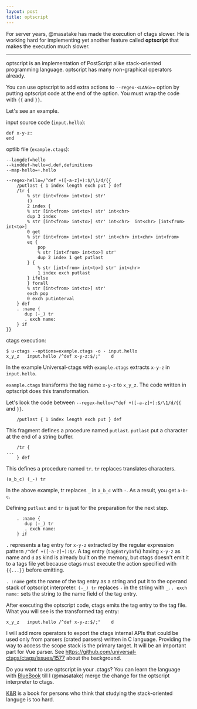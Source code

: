 ```yaml
---
layout: post
title: optscript
---
```


For server years, @masatake has made the execution of ctags slower.
He is working hard for implementing yet another feature called
**optscript** that makes the execution much slower.

---

optscript is an implementation of PostScript alike stack-oriented
programming language. optscript has many non-graphical operators
already.

You can use optscript to add extra actions to `--regex-<LANG>=`
option by putting optscript code at the end of the option. You
must wrap the code with `{{` and `}}`.

Let's see an example.

input source code (`input.hello`):
```
def x-y-z:
end
```

optlib file (`example.ctags`):
```
--langdef=hello
--kinddef-hello=d,def,definitions
--map-hello=+.hello

--regex-hello=/^def +([-a-z]+):$/\1/d/{{
	/putlast { 1 index length exch put } def
	/tr {
	    % str [int<from> int<to>] str'
	    ()
	    2 index {
		% str [int<from> int<to>] str' int<chr>
		dup 3 index
		% str [int<from> int<to>] str' int<chr>  int<chr> [int<from> int<to>]
		0 get
		% str [int<from> int<to>] str' int<chr> int<chr> int<from>
		eq {
		    pop
		    % str [int<from> int<to>] str'
		    dup 2 index 1 get putlast
		} {
		    % str [int<from> int<to>] str' int<chr>
		    1 index exch putlast
		} ifelse
	    } forall
	    % str [int<from> int<to>] str'
	    exch pop
	    0 exch putinterval
	} def
	. :name {
	   dup (-_) tr
	   . exch name:
	} if
}}
```

ctags execution:
```
$ u-ctags --options=example.ctags -o - input.hello
x_y_z	input.hello	/^def x-y-z:$/;"	d
```

In the example Universal-ctags with `example.ctags` extracts
`x-y-z` in `input.hello`.

`example.ctags` transforms the tag name `x-y-z` to `x_y_z`.
The code written in optscript does this transformation.

Let's look the code between `--regex-hello=/^def +([-a-z]+):$/\1/d/{{`
and `}}`.

```
	/putlast { 1 index length exch put } def
```

This fragment defines a procedure named `putlast`.
`putlast` put a character at the end of a string buffer.

```
	/tr {
...
	} def
```

This defines a procedure named `tr`.
`tr` replaces translates characters.

```
(a_b_c) (_-) tr
```

In the above example, tr replaces `_` in `a_b_c` with
`-`. As a result, you get `a-b-c`.

Defining `putlast` and `tr` is just for the preparation
for the next step.

```
	. :name {
	   dup (-_) tr
	   . exch name:
	} if
```

`.` represents a tag entry for `x-y-z` extracted by the
regular expression pattern `/^def +([-a-z]+):$/`.  A tag entry
(`tagEntryInfo`) having `x-y-z` as name and `d` as kind is already
built on the memory, but ctags doesn't emit it to a tags file yet because
ctags must execute the action specified with `{{...}}` before
emitting.

`. :name` gets the name of the tag entry as a string and
put it to the operand stack of optscript interpreter.
`(-_) tr` replaces `-` in the string with `_`. `. exch name:` sets
the string to the name field of the tag entry.

After executing the optscript code, ctags emits the tag entry to the tag file.
What you will see is the transformed tag entry:

```
x_y_z	input.hello	/^def x-y-z:$/;"	d
```

I will add more operators to export the ctags internal APIs that could
be used only from parsers (crated parsers) written in C language.
Providing the way to access the scope stack is the primary target. It will
be an important part for Vue parser.
See https://github.com/universal-ctags/ctags/issues/1577 about the background.

Do you want to use optscript in your .ctags?  You can learn the language with
[BlueBook](https://www.amazon.com/PostScript-Language-Tutorial-Cookbook-Systems/dp/0201101793)
till I (@masatake) merge the change for the optscript interpreter to ctags.

[K&R](https://www.amazon.com/Programming-Language-2nd-Brian-Kernighan/dp/0131103628)
is a book for persons who think that studying the stack-oriented
languge is too hard.
